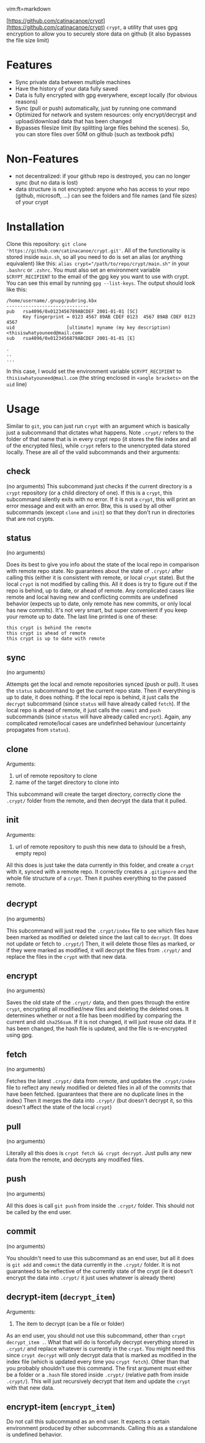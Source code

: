 vim:ft=markdown

[https://github.com/catinacanoe/crypt](https://github.com/catinacanoe/crypt)
`crypt`, a utility that uses gpg encryption to allow you to securely store data on github (it also bypasses the file size limit)

# Features

  - Sync private data between multiple machines
  - Have the history of your data fully saved
  - Data is fully encrypted with gpg everywhere, except locally (for obvious reasons)
  - Sync (pull or push) automatically, just by running one command
  - Optimized for network and system resources: only encrypt/decrypt and upload/download data that has been changed
  - Bypasses filesize limit (by splitting large files behind the scenes). So, you can store files over 50M on github (such as textbook pdfs)

# Non-Features
  
  - not decentralized: if your github repo is destroyed, you can no longer sync (but no data is lost)
  - data structure is not encrypted: anyone who has access to your repo (github, microsoft, ...) can see the folders and file names (and file sizes) of your crypt

# Installation

  Clone this repository: `git clone 'https://github.com/catinacanoe/crypt.git'`.
  All of the functionality is stored inside `main.sh`, so all you need to do is set an alias (or anything equivalent) like this: `alias crypt="/path/to/repo/crypt/main.sh"` in your `.bashrc` or `.zshrc`.
  You must also set an environment variable `$CRYPT_RECIPIENT` to the email of the gpg key you want to use with crypt. You can see this email by running `gpg --list-keys`. The output should look like this:
  ```
  /home/username/.gnupg/pubring.kbx
  ------------------------------
  pub   rsa4096/0x0123456789ABCDEF 2001-01-01 [SC]
        Key fingerprint = 0123 4567 89AB CDEF 0123  4567 89AB CDEF 0123 4567
  uid                   [ultimate] myname (my key description) <thisiswhatyouneed@mail.com>
  sub   rsa4096/0x0123456879ABCDEF 2001-01-01 [E]

  .
  ..
  ...
  ```
  In this case, I would set the environment variable `$CRYPT_RECIPIENT` to `thisiswhatyouneed@mail.com` (the string enclosed in `<angle brackets>` on the `uid` line)

# Usage

  Similar to `git`, you can just run `crypt` with an argument which is basically just a subcommand that dictates what happens.
  Note `.crypt/` refers to the folder of that name that is in every crypt repo (it stores the file index and all of the encrypted files), while `crypt` refers to the unencrypted data stored locally.
  These are all of the valid subcommands and their arguments:

## check
   
   (no arguments)
   This subcommand just checks if the current directory is a `crypt` repository (or a child directory of one). If this is a `crypt`, this subcommand silently exits with no error. If it is not a `crypt`, this will print an error message and exit with an error. Btw, this is used by all other subcommands (except `clone` and `init`) so that they don't run in directories that are not crypts.

## status

   (no arguments)

   Does its best to give you info about the state of the local repo in comparison with remote repo state. No guarantees about the state of `.crypt/` after calling this (either it is consistent with remote, or local `crypt` state). But the local `crypt` is not modified by calling this. All it does is try to figure out if the repo is behind, up to date, or ahead of remote. Any complicated cases like remote and local having new and conflicting commits are undefined behavior (expects up to date, only remote has new commits, or only local has new commits). It's not very smart, but super convenient if you keep your remote up to date. The last line printed is one of these:
   ```
   this crypt is behind the remote
   this crypt is ahead of remote
   this crypt is up to date with remote
   ```

## sync

   (no arguments)

   Attempts get the local and remote repositories synced (push or pull). It uses the `status` subcommand to get the current repo state. Then if everything is up to date, it does nothing. If the local repo is behind, it just calls the `decrypt` subcommand (since `status` will have already called `fetch`). If the local repo is ahead of remote, it just calls the `commit` and `push` subcommands (since `status` will have already called `encrypt`). Again, any complicated remote/local cases are undefinhed behaviour (uncertainty propagates from `status`).

## clone

   Arguments:
   1. url of remote repository to clone
   2. name of the target directory to clone into

   This subcommand will create the target directory, correctly clone the `.crypt/` folder from the remote, and then decrypt the data that it pulled.

## init

   Arguments:
   1. url of remote repository to push this new data to (should be a fresh, empty repo)

   All this does is just take the data currently in this folder, and create a `crypt` with it, synced with a remote repo. It correctly creates a `.gitignore` and the whole file structure of a `crypt`. Then it pushes everything to the passed remote.

## decrypt

   (no arguments)

   This subcommand will just read the `.crypt/index` file to see which files have been marked as modified or deleted since the last call to `decrypt`. (It does not update or fetch to `.crypt/`) Then, it will delete those files as marked, or if they were marked as modified, it will decrypt the files from `.crypt/` and replace the files in the `crypt` with that new data.

## encrypt

   (no arguments)

   Saves the old state of the `.crypt/` data, and then goes through the entire `crypt`, encrypting all modified/new files and deleting the deleted ones. It determines whether or not a file has been modified by comparing the current and old `sha256sum`. If it is not changed, it will just reuse old data. If it has been changed, the hash file is updated, and the file is re-encrypted using gpg.

## fetch

   (no arguments)

   Fetches the latest `.crypt/` data from remote, and updates the `.crypt/index` file to reflect any newly modified or deleted files in all of the commits that have been fetched. (guarantees that there are no duplicate lines in the index) Then it merges the data into `.crypt/` (but doesn't decrypt it, so this doesn't affect the state of the local `crypt`)

## pull

   (no arguments)

   Literally all this does is `crypt fetch && crypt decrypt`. Just pulls any new data from the remote, and decrypts any modified files.

## push

   (no arguments)

   All this does is call `git push` from inside the `.crypt/` folder. This should not be called by the end user.

## commit

   (no arguments)

   You shouldn't need to use this subcommand as an end user, but all it does is `git add` and `commit` the data currently in the `.crypt/` folder. It is not guaranteed to be reflective of the currently state of the crypt (ie it doesn't encrypt the data into `.crypt/` it just uses whatever is already there)

## decrypt-item (`decrypt_item`)

   Arguments:
   1. The item to decrypt (can be a file or folder)

   As an end user, you should not use this subcommand, other than `crypt decrypt_item .`. What that will do is forcefully decrypt everything stored in `.crypt/` and replace whatever is currently in the `crypt`. You might need this since `crypt decrypt` will only decrypt data that is marked as modified in the index file (which is updated every time you `crypt fetch`).
   Other than that you probably shouldn't use this command. The first argument must either be a folder or a `.hash` file stored inside `.crypt/` (relative path from inside `.crypt/`). This will just recursively decrypt that item and update the `crypt` with that new data.

## encrypt-item (`encrypt_item`)

   Do not call this subcommand as an end user. It expects a certain environment produced by other subcommands. Calling this as a standalone is undefined behavior.

